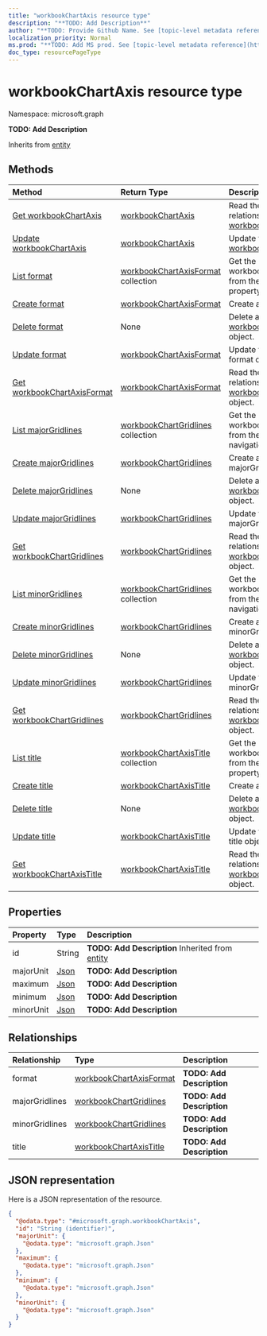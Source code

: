 ```yaml
---
title: "workbookChartAxis resource type"
description: "**TODO: Add Description**"
author: "**TODO: Provide Github Name. See [topic-level metadata reference](https://msgo.azurewebsites.net/add/document/guidelines/metadata.html#topic-level-metadata)**"
localization_priority: Normal
ms.prod: "**TODO: Add MS prod. See [topic-level metadata reference](https://msgo.azurewebsites.net/add/document/guidelines/metadata.html#topic-level-metadata)**"
doc_type: resourcePageType
---
```


# workbookChartAxis resource type


Namespace: microsoft.graph

**TODO: Add Description**


Inherits from [entity](../resources/entity.md)

## Methods
|Method|Return Type|Description|
|:---|:---|:---|
|[Get workbookChartAxis](../api/workbookchartaxis-get.md)|[workbookChartAxis](../resources/workbookchartaxis.md)|Read the properties and relationships of a [workbookChartAxis](../resources/workbookchartaxis.md) object.|
|[Update workbookChartAxis](../api/workbookchartaxis-update.md)|[workbookChartAxis](../resources/workbookchartaxis.md)|Update the properties of a [workbookChartAxis](../resources/workbookchartaxis.md) object.|
|[List format](../api/workbookchartaxis-list-format.md)|[workbookChartAxisFormat](../resources/workbookchartaxisformat.md) collection|Get the workbookChartAxisFormats from the format navigation property.|
|[Create format](../api/workbookchartaxis-post-format.md)|[workbookChartAxisFormat](../resources/workbookchartaxisformat.md)|Create a new format object.|
|[Delete format](../api/workbookchartaxis-delete-format.md)|None|Delete a [workbookChartAxisFormat](../resources/workbookchartaxisformat.md) object.|
|[Update format](../api/workbookchartaxis-update-format.md)|[workbookChartAxisFormat](../resources/workbookchartaxisformat.md)|Update the properties of a format object.|
|[Get workbookChartAxisFormat](../api/workbookchartaxisformat-get.md)|[workbookChartAxisFormat](../resources/workbookchartaxisformat.md)|Read the properties and relationships of a [workbookChartAxisFormat](../resources/workbookchartaxisformat.md) object.|
|[List majorGridlines](../api/workbookchartaxis-list-majorgridlines.md)|[workbookChartGridlines](../resources/workbookchartgridlines.md) collection|Get the workbookChartGridlines from the majorGridlines navigation property.|
|[Create majorGridlines](../api/workbookchartaxis-post-majorgridlines.md)|[workbookChartGridlines](../resources/workbookchartgridlines.md)|Create a new majorGridlines object.|
|[Delete majorGridlines](../api/workbookchartaxis-delete-majorgridlines.md)|None|Delete a [workbookChartGridlines](../resources/workbookchartgridlines.md) object.|
|[Update majorGridlines](../api/workbookchartaxis-update-majorgridlines.md)|[workbookChartGridlines](../resources/workbookchartgridlines.md)|Update the properties of a majorGridlines object.|
|[Get workbookChartGridlines](../api/workbookchartgridlines-get.md)|[workbookChartGridlines](../resources/workbookchartgridlines.md)|Read the properties and relationships of a [workbookChartGridlines](../resources/workbookchartgridlines.md) object.|
|[List minorGridlines](../api/workbookchartaxis-list-minorgridlines.md)|[workbookChartGridlines](../resources/workbookchartgridlines.md) collection|Get the workbookChartGridlines from the minorGridlines navigation property.|
|[Create minorGridlines](../api/workbookchartaxis-post-minorgridlines.md)|[workbookChartGridlines](../resources/workbookchartgridlines.md)|Create a new minorGridlines object.|
|[Delete minorGridlines](../api/workbookchartaxis-delete-minorgridlines.md)|None|Delete a [workbookChartGridlines](../resources/workbookchartgridlines.md) object.|
|[Update minorGridlines](../api/workbookchartaxis-update-minorgridlines.md)|[workbookChartGridlines](../resources/workbookchartgridlines.md)|Update the properties of a minorGridlines object.|
|[Get workbookChartGridlines](../api/workbookchartgridlines-get.md)|[workbookChartGridlines](../resources/workbookchartgridlines.md)|Read the properties and relationships of a [workbookChartGridlines](../resources/workbookchartgridlines.md) object.|
|[List title](../api/workbookchartaxis-list-title.md)|[workbookChartAxisTitle](../resources/workbookchartaxistitle.md) collection|Get the workbookChartAxisTitles from the title navigation property.|
|[Create title](../api/workbookchartaxis-post-title.md)|[workbookChartAxisTitle](../resources/workbookchartaxistitle.md)|Create a new title object.|
|[Delete title](../api/workbookchartaxis-delete-title.md)|None|Delete a [workbookChartAxisTitle](../resources/workbookchartaxistitle.md) object.|
|[Update title](../api/workbookchartaxis-update-title.md)|[workbookChartAxisTitle](../resources/workbookchartaxistitle.md)|Update the properties of a title object.|
|[Get workbookChartAxisTitle](../api/workbookchartaxistitle-get.md)|[workbookChartAxisTitle](../resources/workbookchartaxistitle.md)|Read the properties and relationships of a [workbookChartAxisTitle](../resources/workbookchartaxistitle.md) object.|

## Properties
|Property|Type|Description|
|:---|:---|:---|
|id|String|**TODO: Add Description** Inherited from [entity](../resources/entity.md)|
|majorUnit|[Json](../resources/json.md)|**TODO: Add Description**|
|maximum|[Json](../resources/json.md)|**TODO: Add Description**|
|minimum|[Json](../resources/json.md)|**TODO: Add Description**|
|minorUnit|[Json](../resources/json.md)|**TODO: Add Description**|

## Relationships
|Relationship|Type|Description|
|:---|:---|:---|
|format|[workbookChartAxisFormat](../resources/workbookchartaxisformat.md)|**TODO: Add Description**|
|majorGridlines|[workbookChartGridlines](../resources/workbookchartgridlines.md)|**TODO: Add Description**|
|minorGridlines|[workbookChartGridlines](../resources/workbookchartgridlines.md)|**TODO: Add Description**|
|title|[workbookChartAxisTitle](../resources/workbookchartaxistitle.md)|**TODO: Add Description**|

## JSON representation
Here is a JSON representation of the resource.
<!-- {
  "blockType": "resource",
  "keyProperty": "id",
  "@odata.type": "microsoft.graph.workbookChartAxis",
  "baseType": "microsoft.graph.entity",
  "openType": false
}
-->
``` json
{
  "@odata.type": "#microsoft.graph.workbookChartAxis",
  "id": "String (identifier)",
  "majorUnit": {
    "@odata.type": "microsoft.graph.Json"
  },
  "maximum": {
    "@odata.type": "microsoft.graph.Json"
  },
  "minimum": {
    "@odata.type": "microsoft.graph.Json"
  },
  "minorUnit": {
    "@odata.type": "microsoft.graph.Json"
  }
}
```

